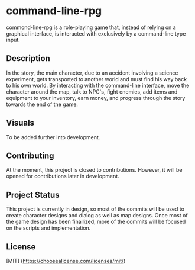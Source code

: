 # command-line-rpg
commond-line-rpg is a role-playing game that, instead of relying on a graphical interface, is interacted with exclusively by a command-line type input.

## Description
In the story, the main character, due to an accident involving a science experiment, gets transported to another world and must find his way back to his own world. By interacting with the command-line interface, move the character around the map, talk to NPC's, fight enemies, add items and equipment to your inventory, earn money, and progress through the story towards the end of the game.

## Visuals
To be added further into development.

## Contributing
At the moment, this project is closed to contributions. However, it will be opened for contributions later in development.

## Project Status
This project is currently in design, so most of the commits will be used to create character designs and dialog as well as map designs. Once most of the game design has been finallized, more of the commits will be focused on the scripts and implementation.

## License
[MIT] (https://choosealicense.com/licenses/mit/)